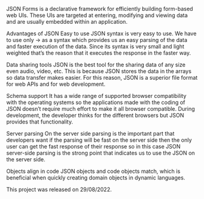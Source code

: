 JSON Forms is a declarative framework for efficiently building form-based web UIs.
These UIs are targeted at entering, modifying and viewing data and are usually embedded within an application.



Advantages of JSON
Easy to use
JSON syntax is very easy to use. We have to use only -> as a syntax which provides us an easy parsing of the data and faster execution of the data. Since its syntax is very small and light weighted that’s the reason that it executes the response in the faster way.

Data sharing tools
JSON is the best tool for the sharing data of any size even audio, video, etc. This is because JSON stores the data in the arrays so data transfer makes easier. For this reason, JSON is a superior file format for web APIs and for web development.

Schema support
It has a wide range of supported browser compatibility with the operating systems so the applications made with the coding of JSON doesn’t require much effort to make it all browser compatible. During development, the developer thinks for the different browsers but JSON provides that functionality.

Server parsing
On the server side parsing is the important part that developers want if the parsing will be fast on the server side then the only user can get the fast response of their response so in this case JSON server-side parsing is the strong point that indicates us to use the JSON on the server side.

Objects align in code
JSON objects and code objects match, which is beneficial when quickly creating domain objects in dynamic languages.


This project was released on 29/08/2022.
